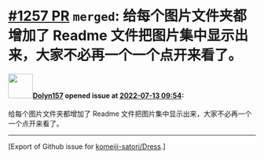 # [\#1257 PR](https://github.com/komeiji-satori/Dress/pull/1257) `merged`: 给每个图片文件夹都增加了 Readme 文件把图片集中显示出来，大家不必再一个一个点开来看了。

#### <img src="https://avatars.githubusercontent.com/u/83268912?u=19b33eb0400eff20e5df2a99d40b0d13f1dd7312&v=4" width="50">[Dolyn157](https://github.com/Dolyn157) opened issue at [2022-07-13 09:54](https://github.com/komeiji-satori/Dress/pull/1257):

给每个图片文件夹都增加了 Readme 文件把图片集中显示出来，大家不必再一个一个点开来看了。




-------------------------------------------------------------------------------



[Export of Github issue for [komeiji-satori/Dress](https://github.com/komeiji-satori/Dress).]
